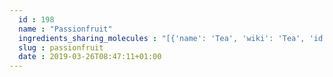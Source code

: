 ```yaml
---
  id : 198
  name : "Passionfruit"
  ingredients_sharing_molecules : "[{'name': 'Tea', 'wiki': 'Tea', 'id': 310, 'category': 'Plant', 'common_molecules': [89594, 6549, 5280443, 5280598, 7460, 8103, 6054, 8908, 7284, 527, 8858, 3893, 8094, 638278, 62572, 1031, 6072, 2733294, 637775, 5363388, 7650, 644104, 5280511, 650, 5367719, 13144, 4788, 26447, 17525, 8129, 61020, 247, 5321950, 8452, 853433, 5280863, 6560, 638011, 519382, 1889, 15394, 5280445, 17100, 8163, 637566, 240, 33931, 7462, 22386, 5365811, 22873, 5281, 8130, 798, 6569, 5281168, 441005, 10976, 379, 6561, 7165, 10430, 996, 637542, 62092, 8051, 31284, 12097, 7799, 31234, 107971, 5284639, 10448, 31276, 11463, 338, 7288, 8723, 12756, 11552, 79803, 1110, 1549025, 6050, 441484, 6986, 5318042, 5352438, 31260, 17000, 2345, 5352543, 784, 8857, 11527, 439341, 7150, 11747, 638014, 126, 4133, 7654, 7847, 446925, 445070, 12367, 768, 8091, 14529, 323, 8158, 1183, 9862, 5281553, 5281708, 637511, 8314, 6202, 5284503, 802, 957, 72, 61503, 643941, 332, 999, 5352973, 61235, 439246, 244, 8768, 7362, 8892, 13187, 7710, 439263, 1130, 7824, 454, 1549026, 6251, 878, 12180, 637920, 444539, 643820, 11005, 6590, 18635, 7858, 10393, 5315892, 11509, 180, 6184, 643779, 12777, 107, 439533, 11128, 12206, 998]}, {'name': 'Apple', 'wiki': 'Apple', 'id': 162, 'category': 'Fruit', 'common_molecules': [89594, 6549, 5280443, 5280598, 7997, 8103, 6054, 8908, 7284, 527, 3893, 8094, 5352837, 638278, 1031, 6584, 2733294, 637775, 31265, 5363388, 644104, 7797, 5280511, 650, 5367719, 13144, 4788, 26447, 17525, 8129, 61020, 247, 10882, 8452, 88454, 12180, 853433, 5280863, 6072, 6560, 638011, 1889, 7714, 5280445, 17100, 637566, 240, 33931, 22386, 5365811, 22873, 8130, 798, 6569, 5281168, 441005, 5367412, 7983, 10976, 379, 6561, 7895, 7165, 10430, 637542, 441484, 31284, 12097, 7799, 107971, 16617, 5284639, 10448, 31276, 338, 7800, 8723, 7342, 61030, 11552, 79803, 1110, 6050, 11128, 6986, 5318042, 5352438, 31260, 2345, 7775, 10885, 784, 8857, 15394, 11527, 439341, 7150, 1549026, 126, 7654, 7847, 445070, 12367, 768, 8091, 14529, 323, 8158, 1183, 9862, 5281708, 637511, 8314, 6202, 5284503, 802, 957, 72, 569214, 61503, 643941, 332, 999, 439246, 244, 8768, 7362, 8892, 439263, 1130, 12293, 7824, 454, 6251, 878, 14228, 444539, 5281, 6590, 18635, 8038, 7858, 10393, 5315892, 7770, 11509, 7288, 180, 6184, 643779, 107, 7762, 439533, 12756, 12206, 998]}, {'name': 'Guava', 'wiki': 'Guava', 'id': 183, 'category': 'Fruit', 'common_molecules': [89594, 6549, 5280443, 5280598, 7997, 8103, 6054, 8908, 7284, 527, 3893, 8094, 638278, 62572, 6584, 2733294, 637775, 31265, 5363388, 644104, 637758, 5280511, 650, 5367719, 13144, 4788, 26447, 17525, 61020, 247, 10882, 8452, 5364778, 853433, 5280863, 6072, 6560, 638011, 1889, 7714, 5280445, 17100, 8163, 637566, 240, 33931, 7462, 22386, 5365811, 22873, 8130, 798, 6569, 5281168, 441005, 379, 6561, 7895, 7165, 10430, 996, 637542, 441484, 8051, 12097, 7799, 31234, 107971, 5284639, 10448, 31276, 11463, 338, 7800, 8723, 12756, 11552, 79803, 1110, 6050, 6986, 5318042, 5352438, 31260, 2345, 5352543, 784, 8857, 15394, 439341, 7150, 1549026, 638014, 11902, 7654, 7847, 446925, 445070, 12367, 768, 323, 8158, 1183, 9862, 5281553, 5281708, 637511, 8314, 6202, 5284503, 802, 957, 72, 61503, 643941, 126, 6086514, 999, 5352973, 439246, 244, 8768, 7362, 8892, 13187, 7710, 439263, 1130, 7824, 454, 6251, 878, 12180, 444539, 5281, 11005, 6590, 11173, 18635, 8038, 7858, 10393, 5315892, 18522, 11509, 7288, 180, 6184, 643779, 107, 7762, 439533, 11128, 998]}, {'name': 'Grape', 'wiki': 'Grape', 'id': 182, 'category': 'Fruit', 'common_molecules': [89594, 6549, 5280443, 5280598, 7997, 8103, 6054, 8908, 7284, 527, 3893, 61665, 8094, 7658, 638278, 1031, 6584, 637775, 5363388, 644104, 7797, 5280511, 650, 5367719, 13144, 4788, 26447, 17525, 61020, 247, 8452, 5364778, 12180, 853433, 5280863, 6072, 6560, 638011, 1889, 15394, 5280445, 17100, 637566, 240, 33931, 7462, 22386, 5365811, 22873, 8130, 798, 6569, 441005, 10976, 379, 6561, 7895, 10430, 996, 637542, 441484, 8051, 31284, 12097, 107971, 16617, 5284639, 10448, 31276, 338, 7288, 8723, 7342, 11552, 79803, 1110, 1549025, 6050, 6986, 5318042, 61275, 5352438, 31260, 6251, 2345, 7775, 784, 8857, 11527, 439341, 7150, 5363526, 1549026, 638014, 126, 4133, 7654, 7847, 446925, 445070, 768, 8091, 323, 8158, 1183, 9862, 5281708, 637511, 61293, 8314, 6202, 5284503, 802, 957, 72, 569214, 61503, 643941, 332, 999, 439246, 244, 8768, 7362, 13187, 439263, 1130, 7824, 454, 643820, 522514, 102611, 878, 14228, 444539, 11005, 6590, 11173, 18635, 8038, 32594, 7858, 10393, 5315892, 11509, 180, 6184, 643779, 107, 7762, 439533, 11128, 998]}, {'name': 'Strawberry', 'wiki': 'Strawberry', 'id': 234, 'category': 'Berry', 'common_molecules': [89594, 5280443, 5280598, 7997, 7460, 8103, 6054, 8908, 7284, 527, 3893, 8094, 7658, 638278, 1031, 6584, 2733294, 637775, 31265, 5363388, 644104, 7797, 43263, 650, 61184, 5367719, 13144, 4788, 26447, 17525, 61020, 247, 10882, 8452, 5364778, 12180, 853433, 6072, 638011, 1889, 15394, 5280445, 17100, 637566, 240, 33931, 22386, 5365811, 22873, 8130, 798, 6569, 5281168, 441005, 7983, 379, 6561, 7895, 10430, 519845, 61030, 441484, 31284, 31234, 107971, 16617, 5284639, 10448, 338, 7288, 8723, 7342, 637542, 11552, 79803, 1110, 6050, 6986, 5318042, 5352438, 31260, 2345, 5280863, 10885, 784, 8857, 11527, 439341, 7150, 1549026, 126, 7654, 7847, 529496, 445070, 12367, 768, 8091, 323, 8158, 1183, 9862, 5281708, 637511, 61293, 8314, 6202, 5284503, 802, 180, 72, 569214, 7945, 61503, 643941, 332, 999, 5352973, 439246, 244, 8768, 8892, 13187, 439263, 1130, 7824, 454, 643820, 6251, 878, 14228, 637920, 444539, 11005, 6590, 637758, 18635, 8038, 7858, 10393, 5315892, 5280511, 11509, 6184, 643779, 12777, 107, 7762, 439533, 11128, 12206, 998]}]"
  slug : passionfruit
  date : 2019-03-26T08:47:11+01:00
---
```



